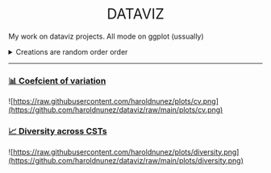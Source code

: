 <h1 style="font-weight:normal" align="center">
  &nbsp;DATAVIZ&nbsp;
</h1>

My work on dataviz projects. All mode on ggplot (ussually)

<details>
  <summary>Creations are random order order</summary>

<!-- toc -->
* **Community state types viz**
  - [Community Diversity acrross CST](https://github.com/Z3tt/TidyTuesday/tree/main/plots/2018_03)
  - 2018/33 [🏥 Malaria](https://github.com/Z3tt/TidyTuesday/tree/main/plots/2018_33)
* **Variation across targets**
  - 2019/14 [🚴 Seattle Bike Traffic](https://github.com/Z3tt/TidyTuesday/tree/main/plots/2019_14)️
  - [📊 Coefcient of variation](https://github.com/haroldnunez/datavizT/plots/cv)️
 
<!-- tocstop -->

</details>

***

### [📊 Coefcient of variation](https://github.com/haroldnunez/datavizT/)️

![https://raw.githubusercontent.com/haroldnunez/plots/cv.png](https://github.com/haroldnunez/dataviz/raw/main/plots/cv.png)

### [📈 Diversity across CSTs](https://github.com/haroldnunez/datavizT/)️

![https://raw.githubusercontent.com/haroldnunez/plots/diversity.png](https://github.com/haroldnunez/dataviz/raw/main/plots/diversity.png)

